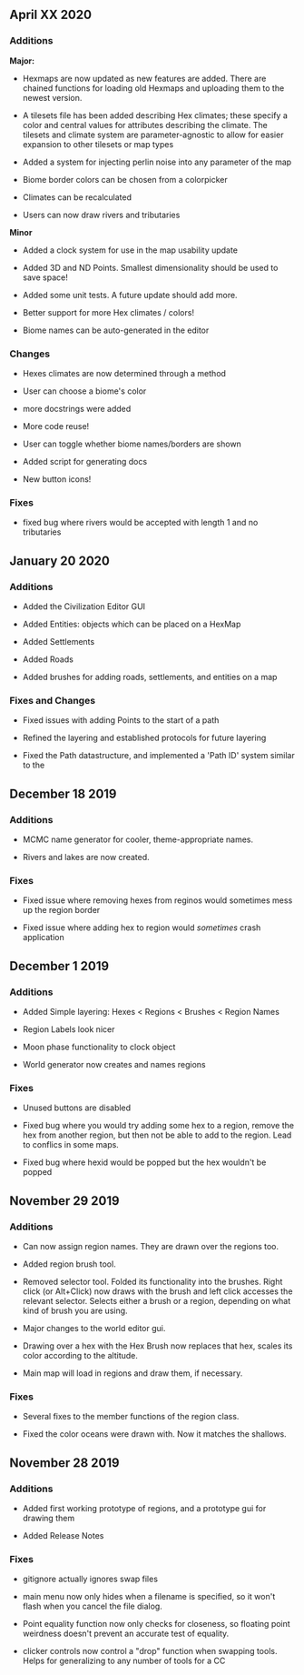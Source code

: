## April XX 2020

### Additions

**Major:**

* Hexmaps are now updated as new features are added. There are chained functions for loading old Hexmaps and uploading them to the newest version. 

* A tilesets file has been added describing Hex climates; these specify a color and central values for attributes describing the climate. 
The tilesets and climate system are parameter-agnostic to allow for easier expansion to other tilesets or map types

* Added a system for injecting perlin noise into any parameter of the map

* Biome border colors can be chosen from a colorpicker 

* Climates can be recalculated

* Users can now draw rivers and tributaries 

**Minor**

* Added a clock system for use in the map usability update 

* Added 3D and ND Points. Smallest dimensionality should be used to save space! 

* Added some unit tests. A future update should add more. 

* Better support for more Hex climates /  colors! 

* Biome names can be auto-generated in the editor

### Changes

* Hexes climates are now determined through a method 

* User can choose a biome's color

* more docstrings were added

* More code reuse! 

* User can toggle whether biome names/borders are shown 

* Added script for generating docs

* New button icons! 

### Fixes

* fixed bug where rivers would be accepted with length 1 and no tributaries

## January 20 2020

### Additions

* Added the Civilization Editor GUI

* Added Entities: objects which can be placed on a HexMap

* Added Settlements

* Added Roads

* Added brushes for adding roads, settlements, and entities on a map

### Fixes and Changes

* Fixed issues with adding Points to the start of a path 

* Refined the layering and established protocols for future layering 

* Fixed the Path datastructure, and implemented a 'Path ID' system similar to the 

## December 18 2019

### Additions

* MCMC name generator for cooler, theme-appropriate names.

* Rivers and lakes are now created. 

### Fixes

* Fixed issue where removing hexes from reginos would sometimes mess up the region border

* Fixed issue where adding hex to region would _sometimes_ crash application

## December 1 2019

### Additions 

* Added Simple layering:
 Hexes < Regions < Brushes < Region Names 

* Region Labels look nicer 

* Moon phase functionality to clock object

* World generator now creates and names regions

### Fixes

* Unused buttons are disabled

* Fixed bug where you would try adding some hex to a region, remove the hex from another region, but then not be able to add to the region. Lead to conflics in some maps. 

* Fixed bug where hexid would be popped but the hex wouldn't be popped 

## November 29 2019

### Additions

* Can now assign region names.
They are drawn over the regions too. 

* Added region brush tool.

* Removed selector tool. Folded its functionality into the brushes. Right click (or Alt+Click) now draws with the brush and left click accesses the relevant selector.
Selects either a brush or a region, depending on what kind of brush you are using.

* Major changes to the world editor gui. 

* Drawing over a hex with the Hex Brush now replaces that hex, scales its color according to the altitude. 

* Main map will load in regions and draw them, if necessary. 

### Fixes

* Several fixes to the member functions of the region class. 

* Fixed the color oceans were drawn with. Now it matches the shallows. 

## November 28 2019

### Additions

* Added first working prototype of regions, and a prototype gui for drawing them 

* Added Release Notes

### Fixes

* gitignore actually ignores swap files

* main menu now only hides when a filename is specified, so it won't flash when you cancel the file dialog. 

* Point equality function now only checks for closeness, so floating point weirdness doesn't prevent an accurate test of equality. 

* clicker controls now control a "drop" function when swapping tools. 
Helps for generalizing to any number of tools for a CC 

